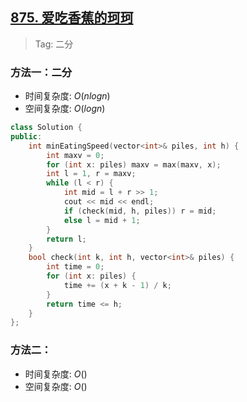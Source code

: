 ## [875. 爱吃香蕉的珂珂](https://leetcode.cn/problems/koko-eating-bananas/description/)

> Tag: 二分

### 方法一：二分
* 时间复杂度: ${O(nlogn)}$
* 空间复杂度: ${O(logn)}$
```cpp
class Solution {
public:
    int minEatingSpeed(vector<int>& piles, int h) {
        int maxv = 0;
        for (int x: piles) maxv = max(maxv, x);
        int l = 1, r = maxv;
        while (l < r) {
            int mid = l + r >> 1;
            cout << mid << endl;
            if (check(mid, h, piles)) r = mid;
            else l = mid + 1;
        }
        return l;
    }
    bool check(int k, int h, vector<int>& piles) {
        int time = 0;
        for (int x: piles) {
            time += (x + k - 1) / k;
        }
        return time <= h;
    }
};
```

### 方法二：
* 时间复杂度: ${O()}$
* 空间复杂度: ${O()}$
```cpp

```